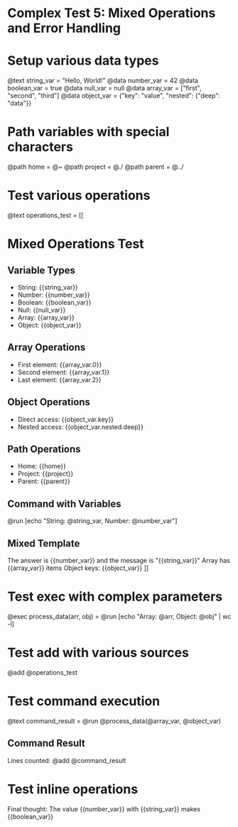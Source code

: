 # Complex Test 5: Mixed Operations and Error Handling

# Setup various data types
@text string_var = "Hello, World!"
@data number_var = 42
@data boolean_var = true
@data null_var = null
@data array_var = ["first", "second", "third"]
@data object_var = {"key": "value", "nested": {"deep": "data"}}

# Path variables with special characters
@path home = @~
@path project = @./
@path parent = @../

# Test various operations
@text operations_test = [[
# Mixed Operations Test

## Variable Types
- String: {{string_var}}
- Number: {{number_var}}
- Boolean: {{boolean_var}}
- Null: {{null_var}}
- Array: {{array_var}}
- Object: {{object_var}}

## Array Operations
- First element: {{array_var.0}}
- Second element: {{array_var.1}}
- Last element: {{array_var.2}}

## Object Operations
- Direct access: {{object_var.key}}
- Nested access: {{object_var.nested.deep}}

## Path Operations
- Home: {{home}}
- Project: {{project}}
- Parent: {{parent}}

## Command with Variables
@run [echo "String: @string_var, Number: @number_var"]

## Mixed Template
The answer is {{number_var}} and the message is "{{string_var}}"
Array has {{array_var}} items
Object keys: {{object_var}}
]]

# Test exec with complex parameters
@exec process_data(arr, obj) = @run [echo "Array: @arr, Object: @obj" | wc -l]

# Test add with various sources
@add @operations_test

# Test command execution
@text command_result = @run @process_data(@array_var, @object_var)

## Command Result
Lines counted: @add @command_result

# Test inline operations
Final thought: The value {{number_var}} with {{string_var}} makes {{boolean_var}}
